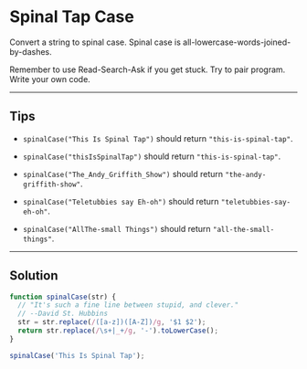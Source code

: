 # Spinal Tap Case

Convert a string to spinal case. Spinal case is all-lowercase-words-joined-by-dashes.

Remember to use Read-Search-Ask if you get stuck. Try to pair program. Write your own code.

---

## Tips

- `spinalCase("This Is Spinal Tap")` should return `"this-is-spinal-tap"`.

- `spinalCase("thisIsSpinalTap")` should return `"this-is-spinal-tap"`.

- `spinalCase("The_Andy_Griffith_Show")` should return `"the-andy-griffith-show"`.

- `spinalCase("Teletubbies say Eh-oh")` should return `"teletubbies-say-eh-oh"`.

- `spinalCase("AllThe-small Things")` should return `"all-the-small-things"`.

---

## Solution

```js
function spinalCase(str) {
  // "It's such a fine line between stupid, and clever."
  // --David St. Hubbins
  str = str.replace(/([a-z])([A-Z])/g, '$1 $2');
  return str.replace(/\s+|_+/g, '-').toLowerCase();
}

spinalCase('This Is Spinal Tap');
```